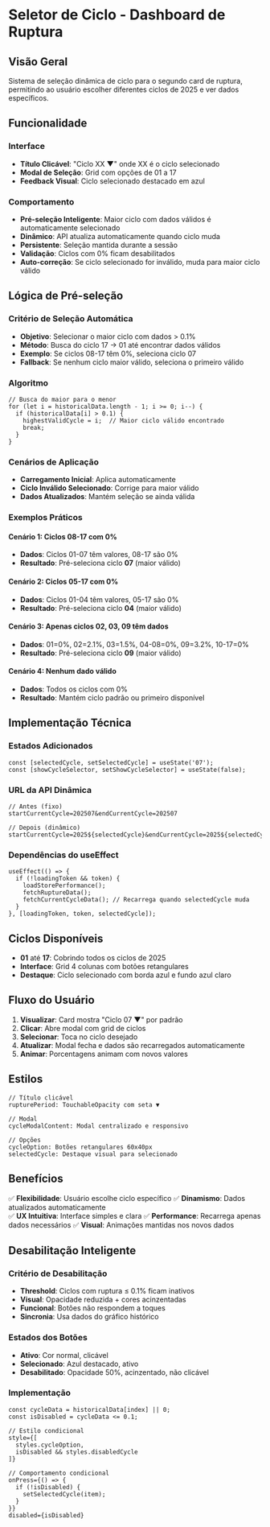 # Seletor de Ciclo - Dashboard de Ruptura

## Visão Geral

Sistema de seleção dinâmica de ciclo para o segundo card de ruptura, permitindo ao usuário escolher diferentes ciclos de 2025 e ver dados específicos.

## Funcionalidade

### Interface
- **Título Clicável**: "Ciclo XX ▼" onde XX é o ciclo selecionado
- **Modal de Seleção**: Grid com opções de 01 a 17
- **Feedback Visual**: Ciclo selecionado destacado em azul

### Comportamento
- **Pré-seleção Inteligente**: Maior ciclo com dados válidos é automaticamente selecionado
- **Dinâmico**: API atualiza automaticamente quando ciclo muda
- **Persistente**: Seleção mantida durante a sessão
- **Validação**: Ciclos com 0% ficam desabilitados
- **Auto-correção**: Se ciclo selecionado for inválido, muda para maior ciclo válido

## Lógica de Pré-seleção

### Critério de Seleção Automática
- **Objetivo**: Selecionar o maior ciclo com dados > 0.1%
- **Método**: Busca do ciclo 17 → 01 até encontrar dados válidos
- **Exemplo**: Se ciclos 08-17 têm 0%, seleciona ciclo 07
- **Fallback**: Se nenhum ciclo maior válido, seleciona o primeiro válido

### Algoritmo
```tsx
// Busca do maior para o menor
for (let i = historicalData.length - 1; i >= 0; i--) {
  if (historicalData[i] > 0.1) {
    highestValidCycle = i;  // Maior ciclo válido encontrado
    break;
  }
}
```

### Cenários de Aplicação
- **Carregamento Inicial**: Aplica automaticamente
- **Ciclo Inválido Selecionado**: Corrige para maior válido
- **Dados Atualizados**: Mantém seleção se ainda válida

### Exemplos Práticos

#### Cenário 1: Ciclos 08-17 com 0%
- **Dados**: Ciclos 01-07 têm valores, 08-17 são 0%
- **Resultado**: Pré-seleciona ciclo **07** (maior válido)

#### Cenário 2: Ciclos 05-17 com 0%
- **Dados**: Ciclos 01-04 têm valores, 05-17 são 0%
- **Resultado**: Pré-seleciona ciclo **04** (maior válido)

#### Cenário 3: Apenas ciclos 02, 03, 09 têm dados
- **Dados**: 01=0%, 02=2.1%, 03=1.5%, 04-08=0%, 09=3.2%, 10-17=0%
- **Resultado**: Pré-seleciona ciclo **09** (maior válido)

#### Cenário 4: Nenhum dado válido
- **Dados**: Todos os ciclos com 0%
- **Resultado**: Mantém ciclo padrão ou primeiro disponível

## Implementação Técnica

### Estados Adicionados
```tsx
const [selectedCycle, setSelectedCycle] = useState('07');
const [showCycleSelector, setShowCycleSelector] = useState(false);
```

### URL da API Dinâmica
```tsx
// Antes (fixo)
startCurrentCycle=202507&endCurrentCycle=202507

// Depois (dinâmico)
startCurrentCycle=2025${selectedCycle}&endCurrentCycle=2025${selectedCycle}
```

### Dependências do useEffect
```tsx
useEffect(() => {
  if (!loadingToken && token) {
    loadStorePerformance();
    fetchRuptureData();
    fetchCurrentCycleData(); // Recarrega quando selectedCycle muda
  }
}, [loadingToken, token, selectedCycle]);
```

## Ciclos Disponíveis

- **01** até **17**: Cobrindo todos os ciclos de 2025
- **Interface**: Grid 4 colunas com botões retangulares
- **Destaque**: Ciclo selecionado com borda azul e fundo azul claro

## Fluxo do Usuário

1. **Visualizar**: Card mostra "Ciclo 07 ▼" por padrão
2. **Clicar**: Abre modal com grid de ciclos
3. **Selecionar**: Toca no ciclo desejado
4. **Atualizar**: Modal fecha e dados são recarregados automaticamente
5. **Animar**: Porcentagens animam com novos valores

## Estilos

```tsx
// Título clicável
rupturePeriod: TouchableOpacity com seta ▼

// Modal
cycleModalContent: Modal centralizado e responsivo

// Opções
cycleOption: Botões retangulares 60x40px
selectedCycle: Destaque visual para selecionado
```

## Benefícios

✅ **Flexibilidade**: Usuário escolhe ciclo específico
✅ **Dinamismo**: Dados atualizados automaticamente  
✅ **UX Intuitiva**: Interface simples e clara
✅ **Performance**: Recarrega apenas dados necessários
✅ **Visual**: Animações mantidas nos novos dados 

## Desabilitação Inteligente

### Critério de Desabilitação
- **Threshold**: Ciclos com ruptura ≤ 0.1% ficam inativos
- **Visual**: Opacidade reduzida + cores acinzentadas
- **Funcional**: Botões não respondem a toques
- **Sincronia**: Usa dados do gráfico histórico

### Estados dos Botões
- **Ativo**: Cor normal, clicável
- **Selecionado**: Azul destacado, ativo
- **Desabilitado**: Opacidade 50%, acinzentado, não clicável

### Implementação
```tsx
const cycleData = historicalData[index] || 0;
const isDisabled = cycleData <= 0.1;

// Estilo condicional
style={[
  styles.cycleOption,
  isDisabled && styles.disabledCycle
]}

// Comportamento condicional
onPress={() => {
  if (!isDisabled) {
    setSelectedCycle(item);
  }
}}
disabled={isDisabled}
``` 